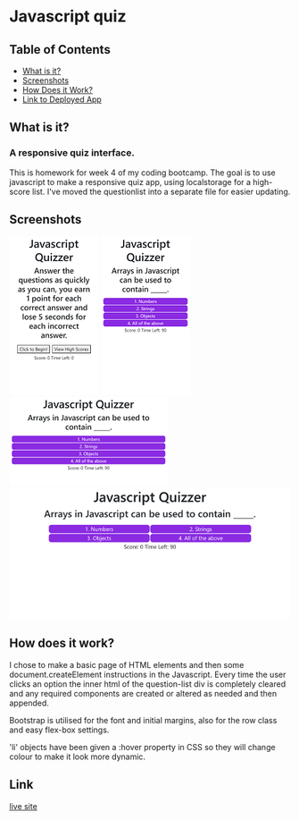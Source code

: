 # Javascript quiz
## Table of Contents
* [What is it?](https://github.com/Andrew836-dev/quiz-game#what-is-it)
* [Screenshots](https://github.com/Andrew836-dev/quiz-game#screenshot)
* [How Does it Work?](https://github.com/Andrew836-dev/quiz-game#how-does-it-work)
* [Link to Deployed App](https://github.com/Andrew836-dev/quiz-game#link)
## What is it?
### A responsive quiz interface.
This is homework for week 4 of my coding bootcamp. The goal is to use javascript to make a responsive quiz app, using localstorage for a high-score list. I've moved the questionlist into a separate file for easier updating.
## Screenshots
![Image of small sized phone, start menu](./img/quizzer-intro.png "small sized phone, start menu")
![Image of small sized phone, question](./img/quizzer-small-phone.png "small sized phone, question")
![Image of small sized phone rotated, question](./img/quizzer-small-phone-sideways.png "small sized phone rotated, question")
![Image of a standard Iphone rotated view](./img/quizzer-iphone-preview.png "rotated Iphone view")
## How does it work?
I chose to make a basic page of HTML elements and then some document.createElement instructions in the Javascript. Every time the user clicks an option the inner html of the question-list div is completely cleared and any required components are created or altered as needed and then appended.

Bootstrap is utilised for the font and initial margins, also for the row class and easy flex-box settings.

'li' objects have been given a :hover property in CSS so they will change colour to make it look more dynamic.
## Link
[live site](https://andrew836-dev.github.io/quiz-game/)
